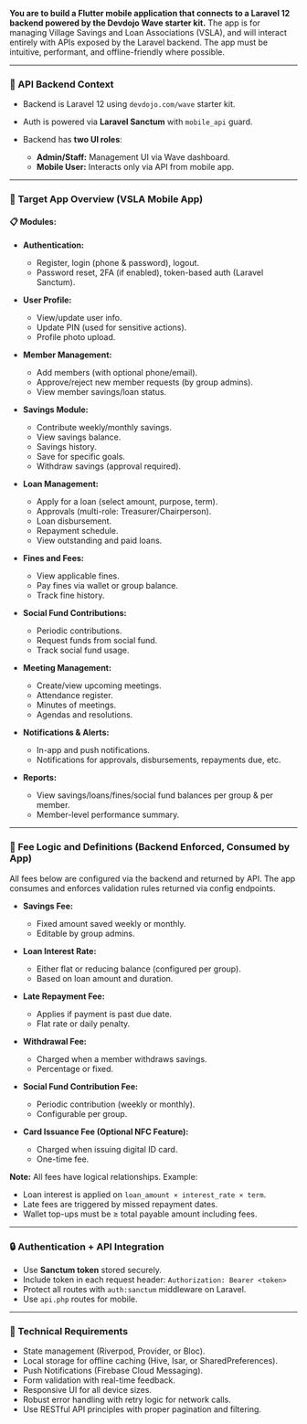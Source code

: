 
**You are to build a Flutter mobile application that connects to a Laravel 12 backend powered by the Devdojo Wave starter kit.**
The app is for managing Village Savings and Loan Associations (VSLA), and will interact entirely with APIs exposed by the Laravel backend. The app must be intuitive, performant, and offline-friendly where possible.

---

### 🔗 API Backend Context

* Backend is Laravel 12 using `devdojo.com/wave` starter kit.
* Auth is powered via **Laravel Sanctum** with `mobile_api` guard.
* Backend has **two UI roles**:

  * **Admin/Staff:** Management UI via Wave dashboard.
  * **Mobile User:** Interacts only via API from mobile app.

---

### 📱 Target App Overview (VSLA Mobile App)

#### 📋 Modules:

* **Authentication:**

  * Register, login (phone & password), logout.
  * Password reset, 2FA (if enabled), token-based auth (Laravel Sanctum).

* **User Profile:**

  * View/update user info.
  * Update PIN (used for sensitive actions).
  * Profile photo upload.

* **Member Management:**

  * Add members (with optional phone/email).
  * Approve/reject new member requests (by group admins).
  * View member savings/loan status.

* **Savings Module:**

  * Contribute weekly/monthly savings.
  * View savings balance.
  * Savings history.
  * Save for specific goals.
  * Withdraw savings (approval required).

* **Loan Management:**

  * Apply for a loan (select amount, purpose, term).
  * Approvals (multi-role: Treasurer/Chairperson).
  * Loan disbursement.
  * Repayment schedule.
  * View outstanding and paid loans.

* **Fines and Fees:**

  * View applicable fines.
  * Pay fines via wallet or group balance.
  * Track fine history.

* **Social Fund Contributions:**

  * Periodic contributions.
  * Request funds from social fund.
  * Track social fund usage.

* **Meeting Management:**

  * Create/view upcoming meetings.
  * Attendance register.
  * Minutes of meetings.
  * Agendas and resolutions.

* **Notifications & Alerts:**

  * In-app and push notifications.
  * Notifications for approvals, disbursements, repayments due, etc.

* **Reports:**

  * View savings/loans/fines/social fund balances per group & per member.
  * Member-level performance summary.

---

### 💸 Fee Logic and Definitions (Backend Enforced, Consumed by App)

All fees below are configured via the backend and returned by API. The app consumes and enforces validation rules returned via config endpoints.

* **Savings Fee:**

  * Fixed amount saved weekly or monthly.
  * Editable by group admins.

* **Loan Interest Rate:**

  * Either flat or reducing balance (configured per group).
  * Based on loan amount and duration.

* **Late Repayment Fee:**

  * Applies if payment is past due date.
  * Flat rate or daily penalty.

* **Withdrawal Fee:**

  * Charged when a member withdraws savings.
  * Percentage or fixed.

* **Social Fund Contribution Fee:**

  * Periodic contribution (weekly or monthly).
  * Configurable per group.

* **Card Issuance Fee (Optional NFC Feature):**

  * Charged when issuing digital ID card.
  * One-time fee.

**Note:** All fees have logical relationships. Example:

* Loan interest is applied on `loan_amount × interest_rate × term`.
* Late fees are triggered by missed repayment dates.
* Wallet top-ups must be ≥ total payable amount including fees.

---

### 🔒 Authentication + API Integration

* Use **Sanctum token** stored securely.
* Include token in each request header:
  `Authorization: Bearer <token>`
* Protect all routes with `auth:sanctum` middleware on Laravel.
* Use `api.php` routes for mobile.

---

### 🧩 Technical Requirements

* State management (Riverpod, Provider, or Bloc).
* Local storage for offline caching (Hive, Isar, or SharedPreferences).
* Push Notifications (Firebase Cloud Messaging).
* Form validation with real-time feedback.
* Responsive UI for all device sizes.
* Robust error handling with retry logic for network calls.
* Use RESTful API principles with proper pagination and filtering.

